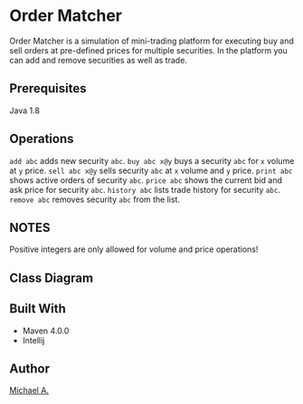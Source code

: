 # Order Matcher

Order Matcher is a simulation of mini-trading platform for executing buy and sell orders at pre-defined prices for
multiple securities. In the platform you can add and remove securities as well as trade.

## Prerequisites

Java 1.8

## Operations

`add abc` adds new security `abc`.
`buy abc x@y` buys a security `abc` for `x` volume at `y` price.
`sell abc x@y` sells security `abc` at `x` volume and `y` price.
`print abc` shows active orders of security `abc`.
`price abc` shows the current bid and ask price for security `abc`.
`history abc` lists trade history for security `abc`.
`remove abc` removes security `abc` from the list.

## NOTES
Positive integers are only allowed for volume and price operations!

## Class Diagram

## Built With

* Maven 4.0.0
* Intellij

## Author

[Michael A.](https://se.linkedin.com/in/michaelabebaw)